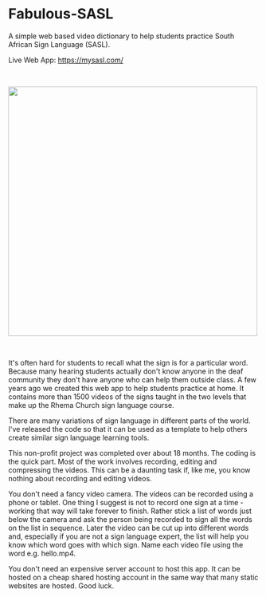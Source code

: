 # Fabulous-SASL
A simple web based video dictionary to help students practice South African Sign Language (SASL).

Live Web App: https://mysasl.com/

<br>

<img src="https://mysasl.com//assets/sasl-pic.png" width="500"></img>

<br>

It's often hard for students to recall what the sign is for a particular word. Because many hearing students actually don't know anyone in the deaf community they don't have anyone who can help them outside class. A few years ago we created this web app to help students practice at home. It contains more than 1500 videos of the signs taught in the two levels that make up the Rhema Church sign language course.

There are many variations of sign language in different parts of the world. I've released the code so that it can be used as a template to help others create similar sign language learning tools. 

This non-profit project was completed over about 18 months. The coding is the quick part. Most of the work involves recording, editing and compressing the videos. This can be a daunting task if, like me, you know nothing about recording and editing videos. 

You don't need a fancy video camera. The videos can be recorded using a phone or tablet. One thing I suggest is not to record one sign at a time - working that way will take forever to finish. Rather stick a list of words just below the camera and ask the person being recorded to sign all the words on the list in sequence. Later the video can be cut up into different words and, especially if you are not a sign language expert, the list will help you know which word goes with which sign. Name each video file using the word e.g. hello.mp4. 

You don't need an expensive server account to host this app. It can be hosted on a cheap shared hosting account in the same way that many static websites are hosted. Good luck.
